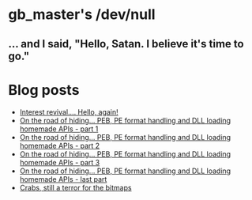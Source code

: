 gb_master's /dev/null
=====================
... and I said, "Hello, Satan. I believe it's time to go."
----------------------------------------------------------

# Blog posts

* [Interest revival.... Hello, again!](20120211_interest.html)
* [On the road of hiding... PEB, PE format handling and DLL loading homemade APIs - part 1](20120226_hiding1.html)
* [On the road of hiding... PEB, PE format handling and DLL loading homemade APIs - part 2](20120302_hiding2.html)
* [On the road of hiding... PEB, PE format handling and DLL loading homemade APIs - part 3](20120402_hiding3.html)
* [On the road of hiding... PEB, PE format handling and DLL loading homemade APIs - last part](20120417_hiding4.html)
* [Crabs, still a terror for the bitmaps](20121021_crabs.html)

